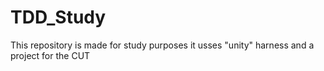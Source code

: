 # TDD_Study
This repository is made for study purposes
it usses "unity" harness
and a project for the CUT
